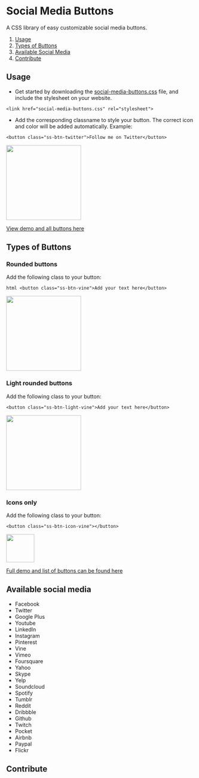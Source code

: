 # Social Media Buttons
A CSS library of easy customizable social media buttons.

1. [Usage](#usage)
2. [Types of Buttons](#buttons)
3. [Available Social Media](#social-media)
4. [Contribute](#contribute)

## <a id="usage"></a>Usage

* Get started by downloading the [social-media-buttons.css](https://www.dropbox.com/s/rz2llb77t80al32/social-media-buttons.zip?dl=1) file, and include the stylesheet on your website.

```<link href="social-media-buttons.css" rel="stylesheet">```

* Add the corresponding classname to style your button. The correct icon and color will be added automatically. Example:

```<button class="ss-btn-twitter">Follow me on Twitter</button>```

<img src="https://github.com/marijohannessen/social-media-buttons/blob/master/images/twitter-button.png" width="200px" />

[View demo and all buttons here](http://marijohannessen.github.io/social-media-buttons/)

## <a id="buttons"></a>Types of Buttons

### Rounded buttons

Add the following class to your button:

```html <button class="ss-btn-vine">Add your text here</button>```

<img src="https://github.com/marijohannessen/social-media-buttons/blob/master/images/vine-button.png" width="200px" />

### Light rounded buttons

Add the following class to your button:

```<button class="ss-btn-light-vine">Add your text here</button>```

<img src="https://github.com/marijohannessen/social-media-buttons/blob/master/images/vine-light.png" width="200px" />

### Icons only

Add the following class to your button:

```<button class="ss-btn-icon-vine"></button>```

<img src="https://github.com/marijohannessen/social-media-buttons/blob/master/images/vine-icon.png" width="75px" />

[Full demo and list of buttons can be found here](http://marijohannessen.github.io/social-media-buttons/)

## <a id="social-media"></a>Available social media

- Facebook
- Twitter
- Google Plus
- Youtube
- LinkedIn
- Instagram
- Pinterest
- Vine
- Vimeo
- Foursquare
- Yahoo
- Skype
- Yelp
- Soundcloud
- Spotify
- Tumblr
- Reddit
- Dribbble
- Github
- Twitch
- Pocket
- Airbnb
- Paypal
- Flickr

## <a id="contribute"></a>Contribute
